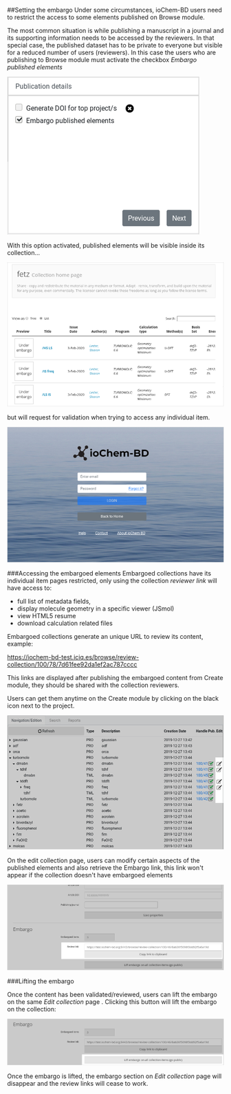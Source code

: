 ##Setting the embargo
Under some circumstances, ioChem-BD users need to restrict the access to some elements published on Browse module.

The most common situation is while publishing a manuscript in a journal and its supporting information needs to be accessed by the reviewers. In that special case, the published dataset has to be private to everyone but visible for a reduced number of users (reviewers).
In this case the users who are publishing to Browse module must activate the checkbox *Embargo published elements*

![](/images/PublicationOptions2a.png)

With this option activated, published elements will be visible inside its collection...

![](/images/embargoed-collection.png)

but will request for validation when trying to access any individual item.

![](/images/LoginRequired.png)

###Accessing the embargoed elements
Embargoed collections have its individual item pages restricted, only using the collection *reviewer link* will have access to:

  -   full list of metadata fields,
  -   display molecule geometry in a specific viewer (JSmol)
  -   view HTML5 resume
  -   download calculation related files

Embargoed collections generate an unique URL to review its content, example:

https://iochem-bd-test.iciq.es/browse/review-collection/100/78/7d61fee92da1ef2ac787cccc

This links are displayed after publishing the embargoed content from Create module, they should be shared with the collection reviewers.

Users can get them anytime on the Create module by clicking on the black icon next to the project.

![This links point to the Edit Collection page](/images/EditPublishedElement.png)

On the edit collection page, users can modify certain aspects of the published elements and also retrieve the Embargo link, this link won't appear if the collection doesn't have embargoed elements

![](/images/EditCollection3.png)

###Lifting the embargo

Once the content has been validated/reviewed, users can lift the embargo on the same *Edit collection* page . Clicking this button will lift the embargo on the collection:

![](/images/EditCollection4.png)

Once the embargo is lifted, the embargo section on *Edit collection* page will disappear and the review links will cease to work.
